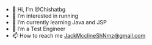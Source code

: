 - 👋 Hi, I’m @Chishatbg
- 👀 I’m interested in running
- 🌱 I’m currently learning Java and JSP
- 💞️ I’m a Test Engineer
- 📫 How to reach me JackMcclineShNmz@gmail.com

<!---
Chishatbg/Chishatbg is a ✨ special ✨ repository because its `README.md` (this file) appears on your GitHub profile.
You can click the Preview link to take a look at your changes.
--->
